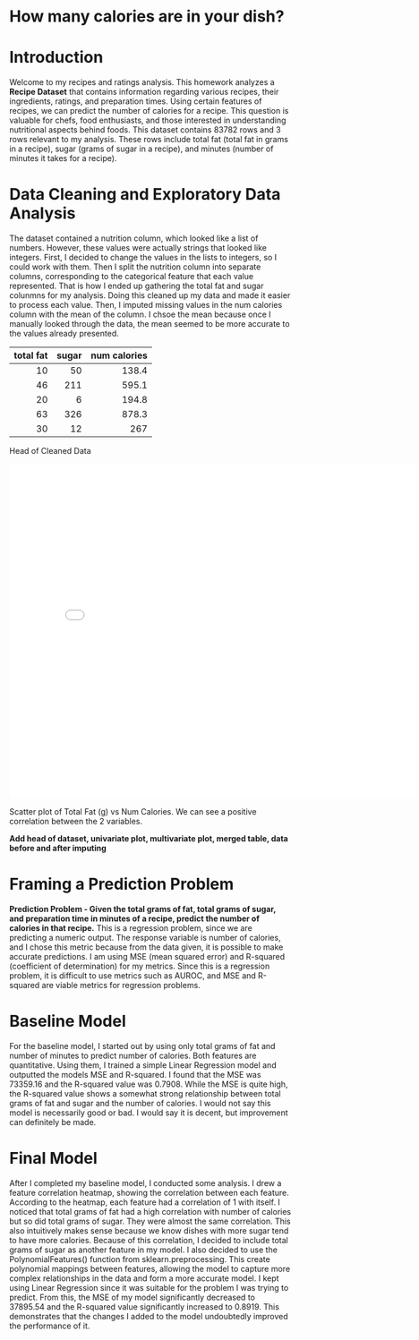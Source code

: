 # How many calories are in your dish?


# Introduction

Welcome to my recipes and ratings analysis. This homework analyzes a **Recipe Dataset** that contains information regarding various recipes, their ingredients, ratings, and preparation times. Using certain features of recipes, we can predict the number of calories for a recipe. This question is valuable for chefs, food enthusiasts, and those interested in understanding nutritional aspects behind foods. This dataset contains 83782 rows and 3 rows relevant to my analysis. These rows include total fat (total fat in grams in a recipe), sugar (grams of sugar in a recipe), and minutes (number of minutes it takes for a recipe).

# Data Cleaning and Exploratory Data Analysis
The dataset contained a nutrition column, which looked like a list of numbers. However, these values were actually strings that looked like integers. First, I decided to change the values in the lists to integers, so I could work with them. Then I split the nutrition column into separate columns, corresponding to the categorical feature that each value represented. That is how I ended up gathering the total fat and sugar colunmns for my analysis. Doing this cleaned up my data and made it easier to process each value. Then, I imputed missing values in the num calories column with the mean of the column. I chsoe the mean because once I manually looked through the data, the mean seemed to be more accurate to the values already presented.

|   total fat |   sugar |   num calories |
|------------:|--------:|---------------:|
|          10 |      50 |          138.4 |
|          46 |     211 |          595.1 |
|          20 |       6 |          194.8 |
|          63 |     326 |          878.3 |
|          30 |      12 |          267   |

Head of Cleaned Data

<iframe
  src="plots/plot1.html"
  width="800"
  height="600"
  frameborder="0"
></iframe>

Scatter plot of Total Fat (g) vs Num Calories. We can see a positive correlation between the 2 variables.

 **Add head of dataset, univariate plot, multivariate plot, merged table, data before and after imputing**

# Framing a Prediction Problem 
**Prediction Problem - Given the total grams of fat, total grams of sugar, and preparation time in minutes of a recipe, predict the number of calories in that recipe.**
This is a regression problem, since we are predicting a numeric output. The response variable is number of calories, and I chose this metric because from the data given, it is possible to make accurate predictions. I am using MSE (mean squared error) and R-squared (coefficient of determination) for my metrics. Since this is a regression problem, it is difficult to use metrics such as AUROC, and MSE and R-squared are viable metrics for regression problems.

# Baseline Model
For the baseline model, I started out by using only total grams of fat and number of minutes to predict number of calories. Both features are quantitative. Using them, I trained a simple Linear Regression model and outputted the models MSE and R-squared. I found that the MSE was 73359.16 and the R-squared value was 0.7908. While the MSE is quite high, the R-squared value shows a somewhat strong relationship between total grams of fat and sugar and the number of calories. I would not say this model is necessarily good or bad. I would say it is decent, but improvement can definitely be made.

# Final Model
After I completed my baseline model, I conducted some analysis. I drew a feature correlation heatmap, showing the correlation between each feature. According to the heatmap, each feature had a correlation of 1 with itself. I noticed that total grams of fat had a high correlation with number of calories but so did total grams of sugar. They were almost the same correlation. This also intuitively makes sense because we know dishes with more sugar tend to have more calories. Because of this correlation, I decided to include total grams of sugar as another feature in my model. I also decided to use the PolynomialFeatures() function from sklearn.preprocessing. This create polynomial mappings between features, allowing the model to capture more complex relationships in the data and form a more accurate model. I kept using Linear Regression since it was suitable for the problem I was trying to predict. From this, the MSE of my model significantly decreased to 37895.54 and the R-squared value significantly increased to 0.8919. This demonstrates that the changes I added to the model undoubtedly improved the performance of it.  

